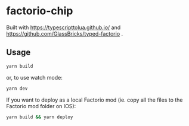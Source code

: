 # factorio-chip

Built with <https://typescripttolua.github.io/> and
<https://github.com/GlassBricks/typed-factorio> .

## Usage

```bash
yarn build
```

or, to use watch mode:

```bash
yarn dev
```

If you want to deploy as a local Factorio mod (ie. copy all the files to the
Factorio mod folder on IOS):

```bash
yarn build && yarn deploy
```
